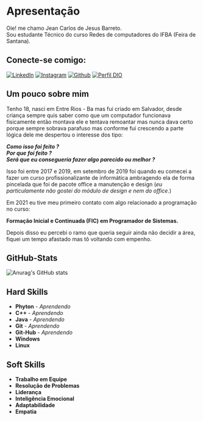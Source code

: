 # Apresentação
Oie! me chamo Jean Carlos de Jesus Barreto.  
Sou estudante Técnico do curso Redes de computadores do IFBA (Feira de Santana).
## Conecte-se comigo:
[![LinkedIn](https://img.shields.io/badge/LinkedIn-0077B5?style=for-the-badge&logo=linkedin&logoColor=fff)](https://www.linkedin.com/in/jean-carlos-de-jesus-barreto-26164323b/) [![Instagram](https://img.shields.io/badge/Instagram-%23E4405F?style=for-the-badge&logo=instagram&logoColor=fff)](https://www.instagram.com/jeann_carloos1/) [![Github](https://img.shields.io/badge/GitHub-000?style=for-the-badge&logo=GitHub)](https://github.com/JCJB18) [![Perfil DIO](https://img.shields.io/badge/-Meu%20Perfil%20na%20DIO-30A3DC?style=for-the-badge)](https://web.dio.me/users/carlosjean15j/?tab=achievements)  
## Um pouco sobre mim
Tenho 18, nasci em Entre Rios - Ba mas fui criado em Salvador, desde criança sempre quis saber como que um computador funcionava fisicamente então montava ele e tentava remoantar mas nunca dava certo porque sempre sobrava parafuso mas conforme fui crescendo a parte lógica dele me despertou o interesse dos tipo:  
  
***Como isso foi feito ?***  
***Por que foi feito ?***  
***Será que eu consegueria fazer algo parecido ou melhor ?***

Isso foi entre 2017 e 2019, em setembro de 2019 foi quando eu comecei a fazer um curso profissionalizante de informática ambragendo ela de forma pincelada que foi de pacote office a manutenção e design (*eu particulamente não gostei do módulo de design e nem do office*.)  

Em 2021 eu tive meu primeiro contato com algo relacionado a programação no curso:   

**Formação Inicial e Continuada (FIC) em Programador de Sistemas.**  

Depois disso eu percebi o ramo que queria seguir ainda não decidir a área, fiquei um tempo afastado mas tô voltando com empenho.
## GitHub-Stats
![Anurag's GitHub stats](https://github-readme-stats.vercel.app/api?username=JCJB18&theme=dark&show_icons=true)

## Hard Skills  
-  **Phyton**  - *Aprendendo*
-  **C++** - *Aprendendo*
- **Java** - *Aprendendo*
- **Git** - *Aprendendo*
- **Git-Hub** - *Aprendendo*  
-  **Windows**
-  **Linux** 

## Soft Skills
- **Trabalho em Equipe**
- **Resolução de Problemas**
- **Liderança**
- **Inteligência Emocional**
- **Adaptabilidade**
- **Empatia**

